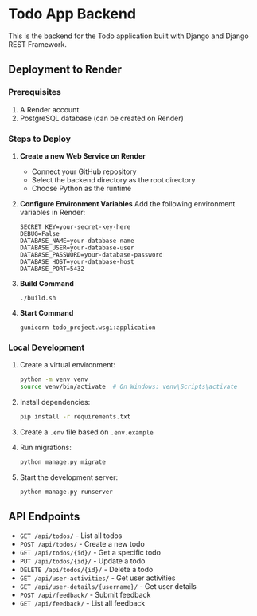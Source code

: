 # Todo App Backend

This is the backend for the Todo application built with Django and Django REST Framework.

## Deployment to Render

### Prerequisites
1. A Render account
2. PostgreSQL database (can be created on Render)

### Steps to Deploy

1. **Create a new Web Service on Render**
   - Connect your GitHub repository
   - Select the backend directory as the root directory
   - Choose Python as the runtime

2. **Configure Environment Variables**
   Add the following environment variables in Render:
   ```
   SECRET_KEY=your-secret-key-here
   DEBUG=False
   DATABASE_NAME=your-database-name
   DATABASE_USER=your-database-user
   DATABASE_PASSWORD=your-database-password
   DATABASE_HOST=your-database-host
   DATABASE_PORT=5432
   ```

3. **Build Command**
   ```
   ./build.sh
   ```

4. **Start Command**
   ```
   gunicorn todo_project.wsgi:application
   ```

### Local Development

1. Create a virtual environment:
   ```bash
   python -m venv venv
   source venv/bin/activate  # On Windows: venv\Scripts\activate
   ```

2. Install dependencies:
   ```bash
   pip install -r requirements.txt
   ```

3. Create a `.env` file based on `.env.example`

4. Run migrations:
   ```bash
   python manage.py migrate
   ```

5. Start the development server:
   ```bash
   python manage.py runserver
   ```

## API Endpoints

- `GET /api/todos/` - List all todos
- `POST /api/todos/` - Create a new todo
- `GET /api/todos/{id}/` - Get a specific todo
- `PUT /api/todos/{id}/` - Update a todo
- `DELETE /api/todos/{id}/` - Delete a todo
- `GET /api/user-activities/` - Get user activities
- `GET /api/user-details/{username}/` - Get user details
- `POST /api/feedback/` - Submit feedback
- `GET /api/feedback/` - List all feedback 